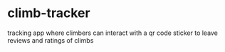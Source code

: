 # climb-tracker
tracking app where climbers can interact with a qr code sticker to leave reviews and ratings of climbs
